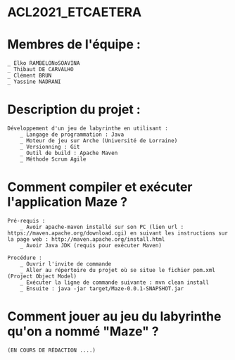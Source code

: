 # ACL2021_ETCAETERA

# Membres de l'équipe :
	_ Elko RAMBELONoSOAVINA
 	_ Thibaut DE CARVALHO
 	_ Clément BRUN
 	_ Yassine NADRANI

# Description du projet :
	Développement d'un jeu de labyrinthe en utilisant : 
		_ Langage de programmation : Java
		_ Moteur de jeu sur Arche (Université de Lorraine)
		_ Versionning : Git
		_ Outil de build : Apache Maven
		_ Méthode Scrum Agile

# Comment compiler et exécuter l'application Maze ?
	Pré-requis :
		_ Avoir apache-maven installé sur son PC (lien url : https://maven.apache.org/download.cgi) en suivant les instructions sur la page web : http://maven.apache.org/install.html
		_ Avoir Java JDK (requis pour exécuter Maven)

	Procédure :
		_ Ouvrir l'invite de commande
		_ Aller au répertoire du projet où se situe le fichier pom.xml (Project Object Model)
		_ Exécuter la ligne de commande suivante : mvn clean install
		_ Ensuite : java -jar target/Maze-0.0.1-SNAPSHOT.jar

# Comment jouer au jeu du labyrinthe qu'on a nommé "Maze" ?
	(EN COURS DE RÉDACTION ....)
